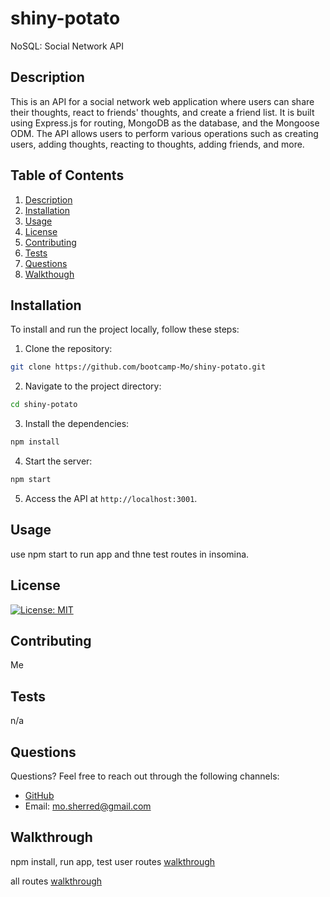 # shiny-potato
NoSQL: Social Network API

## Description

This is an API for a social network web application where users can share their thoughts, react to friends' thoughts, and create a friend list. It is built using Express.js for routing, MongoDB as the database, and the Mongoose ODM. The API allows users to perform various operations such as creating users, adding thoughts, reacting to thoughts, adding friends, and more.

## Table of Contents

1. [Description](#description)
2. [Installation](#installation)
3. [Usage](#usage)
4. [License](#license)
5. [Contributing](#contributing)
6. [Tests](#tests)
7. [Questions](#questions)
8. [Walkthough](#walkthrough)

## Installation

To install and run the project locally, follow these steps:

1. Clone the repository:
```bash
git clone https://github.com/bootcamp-Mo/shiny-potato.git
```

2. Navigate to the project directory:
```bash
cd shiny-potato
```

3. Install the dependencies:
```bash
npm install
```

4. Start the server:
```bash
npm start
```

5. Access the API at `http://localhost:3001`.

## Usage

use npm start to run app and thne test routes in insomina.

## License

[![License: MIT](https://img.shields.io/badge/License-MIT-yellow.svg)](https://opensource.org/licenses/MIT)

## Contributing

Me

## Tests

n/a

## Questions

Questions? Feel free to reach out through the following channels:

- [GitHub](https://github.com/Bootcamp-Mo)
- Email: mo.sherred@gmail.com 


## Walkthrough 
npm install, run app, test user routes
[walkthrough](https://github.com/bootcamp-Mo/shiny-potato/assets/122568039/dc1bc108-ea30-492d-b176-c32830427892)

all routes
[walkthrough](https://github.com/bootcamp-Mo/shiny-potato/assets/122568039/9dfc4e64-8d14-4207-b67c-3b77078ada68)









